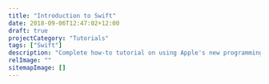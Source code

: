 ```yaml
---
title: "Introduction to Swift"
date: 2018-09-06T12:47:02+12:00
draft: true
projectCategory: "Tutorials"
tags: ["Swift"]
description: "Complete how-to tutorial on using Apple's new programming language - Swift."
relImage: ""
sitemapImage: []
---
```

